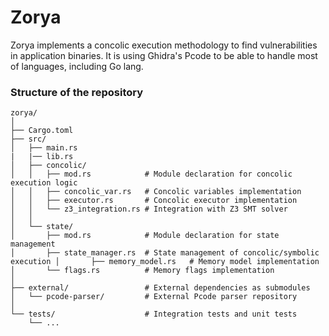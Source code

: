 # Zorya
Zorya implements a concolic execution methodology to find vulnerabilities in application binaries. It is using Ghidra's Pcode to be able to handle most of languages, including Go lang.

### Structure of the repository
```
zorya/
│
├── Cargo.toml                
├── src/
│   ├── main.rs                
|   |── lib.rs
│   ├── concolic/
│   │   ├── mod.rs            # Module declaration for concolic execution logic
│   │   ├── concolic_var.rs   # Concolic variables implementation
│   │   ├── executor.rs       # Concolic executor implementation
│   │   └── z3_integration.rs # Integration with Z3 SMT solver
│   │
│   └── state/
│       ├── mod.rs            # Module declaration for state management
│       ├── state_manager.rs  # State management of concolic/symbolic execution │       ├── memory_model.rs   # Memory model implementation
│       └── flags.rs          # Memory flags implementation
│   
├── external/                 # External dependencies as submodules
│   └── pcode-parser/         # External Pcode parser repository
│
└── tests/                    # Integration tests and unit tests
    └── ...
```
